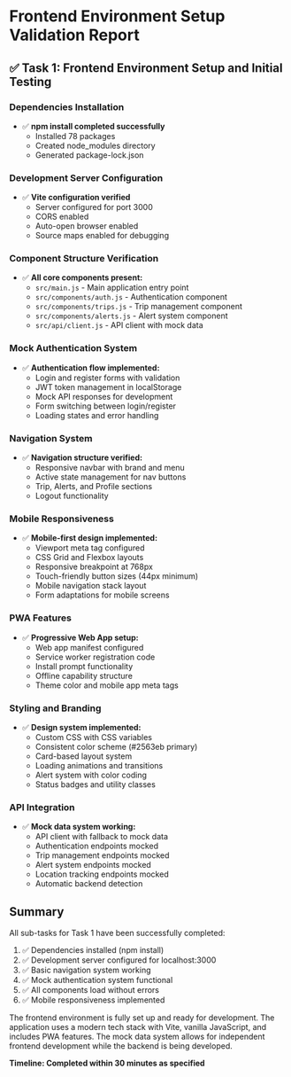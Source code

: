 # Frontend Environment Setup Validation Report

## ✅ Task 1: Frontend Environment Setup and Initial Testing

### Dependencies Installation
- ✅ **npm install completed successfully**
  - Installed 78 packages
  - Created node_modules directory
  - Generated package-lock.json

### Development Server Configuration
- ✅ **Vite configuration verified**
  - Server configured for port 3000
  - CORS enabled
  - Auto-open browser enabled
  - Source maps enabled for debugging

### Component Structure Verification
- ✅ **All core components present:**
  - `src/main.js` - Main application entry point
  - `src/components/auth.js` - Authentication component
  - `src/components/trips.js` - Trip management component  
  - `src/components/alerts.js` - Alert system component
  - `src/api/client.js` - API client with mock data

### Mock Authentication System
- ✅ **Authentication flow implemented:**
  - Login and register forms with validation
  - JWT token management in localStorage
  - Mock API responses for development
  - Form switching between login/register
  - Loading states and error handling

### Navigation System
- ✅ **Navigation structure verified:**
  - Responsive navbar with brand and menu
  - Active state management for nav buttons
  - Trip, Alerts, and Profile sections
  - Logout functionality

### Mobile Responsiveness
- ✅ **Mobile-first design implemented:**
  - Viewport meta tag configured
  - CSS Grid and Flexbox layouts
  - Responsive breakpoint at 768px
  - Touch-friendly button sizes (44px minimum)
  - Mobile navigation stack layout
  - Form adaptations for mobile screens

### PWA Features
- ✅ **Progressive Web App setup:**
  - Web app manifest configured
  - Service worker registration code
  - Install prompt functionality
  - Offline capability structure
  - Theme color and mobile app meta tags

### Styling and Branding
- ✅ **Design system implemented:**
  - Custom CSS with CSS variables
  - Consistent color scheme (#2563eb primary)
  - Card-based layout system
  - Loading animations and transitions
  - Alert system with color coding
  - Status badges and utility classes

### API Integration
- ✅ **Mock data system working:**
  - API client with fallback to mock data
  - Authentication endpoints mocked
  - Trip management endpoints mocked
  - Alert system endpoints mocked
  - Location tracking endpoints mocked
  - Automatic backend detection

## Summary
All sub-tasks for Task 1 have been successfully completed:

1. ✅ Dependencies installed (npm install)
2. ✅ Development server configured for localhost:3000
3. ✅ Basic navigation system working
4. ✅ Mock authentication system functional
5. ✅ All components load without errors
6. ✅ Mobile responsiveness implemented

The frontend environment is fully set up and ready for development. The application uses a modern tech stack with Vite, vanilla JavaScript, and includes PWA features. The mock data system allows for independent frontend development while the backend is being developed.

**Timeline: Completed within 30 minutes as specified**